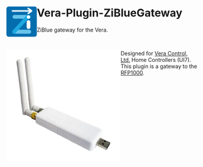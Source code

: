 # <img align="left" src="media/ziblue_gateway_logo.png"> Vera-Plugin-ZiBlueGateway
ZiBlue gateway for the Vera.

<br/>

<img align="left" src="media/rfp1000.jpg"> Designed for [Vera Control, Ltd.](http://getvera.com) Home Controllers (UI7).
<br/>
This plugin is a gateway to the [RFP1000](http://rfplayer.com/en/zikeys-rfp1000/).
